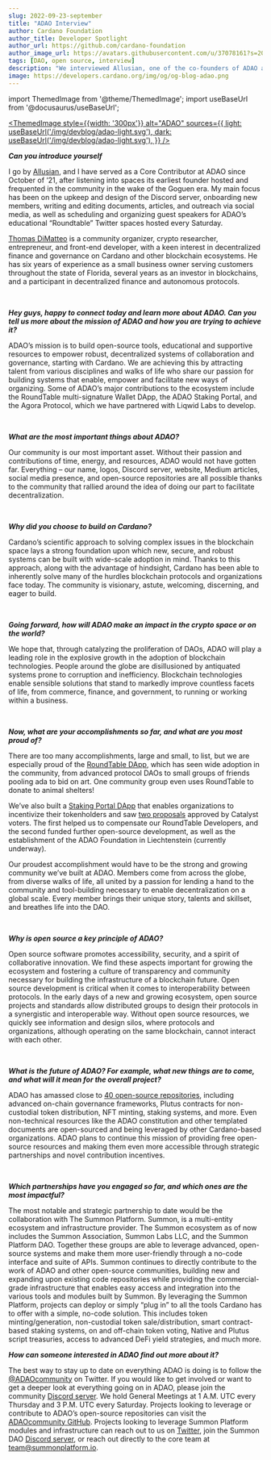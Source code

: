 ```yaml
---
slug: 2022-09-23-september
title: "ADAO Interview"
author: Cardano Foundation
author_title: Developer Spotlight
author_url: https://github.com/cardano-foundation
author_image_url: https://avatars.githubusercontent.com/u/37078161?s=200&v=4
tags: [DAO, open source, interview]
description: "We interviewed Allusian, one of the co-founders of ADAO about various projects the ADAO community is building and how they contribute to the Cardano ecosystem."
image: https://developers.cardano.org/img/og/og-blog-adao.png
---
```


import ThemedImage from '@theme/ThemedImage';
import useBaseUrl from '@docusaurus/useBaseUrl';

 [<ThemedImage
style={{width: '300px'}}
alt="ADAO"
sources={{
    light: useBaseUrl('/img/devblog/adao-light.svg'),
    dark: useBaseUrl('/img/devblog/adao-light.svg'),
  }}
/>](https://www.theadao.io/)

**_Can you introduce yourself_**

I go by [Allusian](https://twitter.com/allusian1), and I have served as a Core Contributor at ADAO since October of ‘21, after listening into spaces its earliest founder hosted and frequented in the community in the wake of the Goguen era. My main focus has been on the upkeep and design of the Discord server, onboarding new members, writing and editing documents, articles, and outreach via social media, as well as scheduling and organizing guest speakers for ADAO’s educational “Roundtable” Twitter spaces hosted every Saturday.

[Thomas DiMatteo](https://twitter.com/Welikethetrees) is a community organizer, crypto researcher, entrepreneur, and front-end developer, with a  keen interest in decentralized finance and governance on Cardano and other blockchain ecosystems. He has six years of experience as a small business owner serving customers throughout the state of Florida, several years as an investor in blockchains, and a participant in decentralized finance and autonomous protocols.


<br />

**_Hey guys, happy to connect today and learn more about ADAO. Can you tell us more about the mission of ADAO and how you are trying to achieve it?_**

ADAO’s mission is to build open-source tools, educational and supportive resources to empower robust, decentralized systems of collaboration and governance, starting with Cardano. We are achieving this by attracting talent from various disciplines and walks of life who share our passion for building systems that enable, empower and facilitate new ways of organizing. Some of ADAO’s major contributions to the ecosystem include the RoundTable multi-signature Wallet DApp, the ADAO Staking Portal, and the Agora Protocol, which we have partnered with Liqwid Labs to develop.

<!-- truncate -->
<br />

**_What are the most important things about ADAO?_**

Our community is our most important asset. Without their passion and contributions of time, energy, and resources, ADAO would not have gotten far. Everything – our name, logos, Discord server, website, Medium articles, social media presence, and open-source repositories are all possible thanks to the community that rallied around the idea of doing our part to facilitate decentralization.


<br />

**_Why did you choose to build on Cardano?_**

Cardano’s scientific approach to solving complex issues in the blockchain space lays a strong foundation upon which new, secure, and robust systems can be built with wide-scale adoption in mind. Thanks to this approach, along with the advantage of hindsight, Cardano has been able to inherently solve many of the hurdles blockchain protocols and organizations face today.  The community is visionary, astute, welcoming, discerning, and eager to build.


<br />

**_Going forward, how will ADAO make an impact in the crypto space or on the world?_**

We hope that, through catalyzing the proliferation of DAOs, ADAO will play a leading role in the explosive growth in the adoption of blockchain technologies. People around the globe are disillusioned by antiquated systems prone to corruption and inefficiency. Blockchain technologies enable sensible solutions that stand to markedly improve countless facets of life, from commerce, finance, and government, to running or working within a business.


<br />

**_Now, what are your accomplishments so far, and what are you most proud of?_**

There are too many accomplishments, large and small, to list, but we are especially proud of the [RoundTable DApp](https://roundtable.adaodapp.xyz/), which has seen wide adoption in the community, from advanced protocol DAOs to small groups of friends pooling ada to bid on art. One community group even uses RoundTable to donate to animal shelters!

We’ve also built a [Staking Portal DApp](https://staking.adaodapp.xyz/) that enables organizations to incentivize their tokenholders and saw [two proposals](https://www.lidonation.com/en/project-catalyst/group/adao) approved by Catalyst voters. The first helped us to compensate our RoundTable Developers, and the second funded further open-source development, as well as the establishment of the ADAO Foundation in Liechtenstein (currently underway).

Our proudest accomplishment would have to be the strong and growing community we’ve built at ADAO. Members come from across the globe, from diverse walks of life, all united by a passion for lending a hand to the community and tool-building necessary to enable decentralization on a global scale. Every member brings their unique story, talents and skillset, and breathes life into the DAO.


<br />

**_Why is open source a key principle of ADAO?_**

Open source software promotes accessibility, security, and a spirit of collaborative innovation. We find these aspects important for growing the ecosystem and fostering a culture of transparency and community necessary for building the infrastructure of a blockchain future. Open source development is critical when it comes to interoperability between protocols. In the early days of a new and growing ecosystem, open source projects and standards allow distributed groups to design their protocols in a synergistic and interoperable way. Without open source resources, we quickly see information and design silos, where protocols and organizations, although operating on the same blockchain, cannot interact with each other. 


<br />

**_What is the future of ADAO? For example, what new things are to come, and what will it mean for the overall project?_**

ADAO has amassed close to [40 open-source repositories](https://github.com/orgs/ADAOcommunity/repositories), including advanced on-chain governance frameworks, Plutus contracts for non-custodial token distribution, NFT minting, staking systems, and more. Even non-technical resources like the ADAO constitution and other templated documents are open-sourced and being leveraged by other Cardano-based organizations. ADAO plans to continue this mission of providing free open-source resources and making them even more accessible through strategic partnerships and novel contribution incentives.


<br />

**_Which partnerships have you engaged so far, and which ones are the most impactful?_**

The most notable and strategic partnership to date would be the collaboration with The Summon Platform. Summon, is a multi-entity ecosystem and infrastructure provider. The Summon ecosystem as of now includes the Summon Association, Summon Labs LLC, and the Summon Platform DAO. Together these groups are able to leverage advanced, open-source systems and make them more user-friendly through a no-code interface and suite of APIs. Summon continues to directly contribute to the work of ADAO and other open-source communities, building new and expanding upon existing code repositories while providing the commercial-grade infrastructure that enables easy access and integration into the various tools and modules built by Summon. By leveraging the Summon Platform, projects can deploy or simply “plug in” to all the tools Cardano has to offer with a simple, no-code solution. This includes token minting/generation, non-custodial token sale/distribution, smart contract-based staking systems, on and off-chain token voting, Native and Plutus script treasuries, access to advanced DeFi yield strategies, and much more.  

**_How can someone interested in ADAO find out more about it?_**

The best way to stay up to date on everything ADAO is doing is to follow the [@ADAOcommunity](https://twitter.com/ADAOcommunity) on Twitter. If you would like to get involved or want to get a deeper look at everything going on in ADAO, please join the community [Discord server](https://discord.gg/pYwXkygtBa). We hold General Meetings at 1 A.M. UTC every Thursday and 3 P.M. UTC every Saturday. Projects looking to leverage or contribute to ADAO’s open-source repositories can visit the [ADAOcommunity GitHub](https://github.com/ADAOcommunity). Projects looking to leverage Summon Platform modules and infrastructure can reach out to us on [Twitter](https://twitter.com/SummonPlatform?s=20&t=1tOSgYAY28_3pKdBCn7S_A), join the Summon DAO [Discord server](https://discord.gg/EkHDSvjggb), or reach out directly to the core team at team@summonplatform.io.
